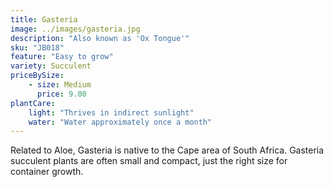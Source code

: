 ```yaml
---
title: Gasteria
image: ../images/gasteria.jpg
description: "Also known as 'Ox Tongue'"
sku: "JB018"
feature: "Easy to grow"
variety: Succulent
priceBySize: 
    - size: Medium
      price: 9.00
plantCare:
    light: "Thrives in indirect sunlight"
    water: "Water approximately once a month"
---
```


Related to Aloe, Gasteria is native to the Cape area of South Africa. Gasteria succulent plants are often small and compact, just the right size for container growth.